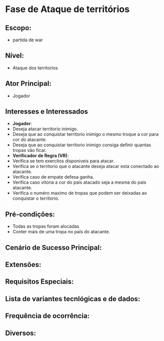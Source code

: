 # Fase de Ataque de territórios

## **Escopo**: 
- partida de war
## **Nível**: 
- Ataque dos territorios
## **Ator Principal**: 
- Jogador
## **Interesses e Interessados**
- **Jogador**: 
- Deseja atacar territorio inimigo.
- Deseja que ao conquistar territorio inimigo o mesmo troque a cor para cor do atacante.
- Deseja que ao conquistar territorio inimigo consiga definir quantas tropas vão ficar.
- **Verificador de Regra (VR)**: 
- Verifica se tem exercitos disponiveis para atacar.
- Verifica se o territorio que o atacante deseja atacar esta conectado ao atacante.
- Verifica caso de empate defesa ganha.
- Verifica caso vitoria a cor do país atacado seja a mesma do país atacante. 
- Verifica o numéro maximo de tropas que podem ser deixadas ao conquistar o territorio.

## **Pré-condições**:
- Todas as tropas foram alocadas
- Conter mais de uma tropa no país do atacante.

## **Cenário de Sucesso Principal**:  
## **Extensões**:
## **Requisitos Especiais**:
## **Lista de variantes tecnlógicas e de dados**:
## **Frequência de ocorrência**:
## **Diversos**: